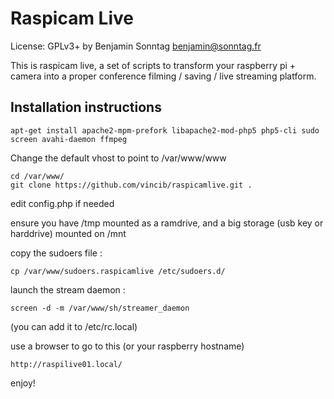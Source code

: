 Raspicam Live
=============

License: GPLv3+ by Benjamin Sonntag <benjamin@sonntag.fr>

This is raspicam live, a set of scripts to transform your raspberry pi + camera into a proper conference filming / saving / live streaming platform.

Installation instructions
-------------------------

    apt-get install apache2-mpm-prefork libapache2-mod-php5 php5-cli sudo screen avahi-daemon ffmpeg 

Change the default vhost to point to /var/www/www

    cd /var/www/
    git clone https://github.com/vincib/raspicamlive.git .

edit config.php if needed 

ensure you have /tmp mounted as a ramdrive, and a big storage (usb key or harddrive) mounted on /mnt

copy the sudoers file : 

    cp /var/www/sudoers.raspicamlive /etc/sudoers.d/

launch the stream daemon :

    screen -d -m /var/www/sh/streamer_daemon

(you can add it to /etc/rc.local)

use a browser to go to this (or your raspberry hostname)

    http://raspilive01.local/ 

enjoy!



